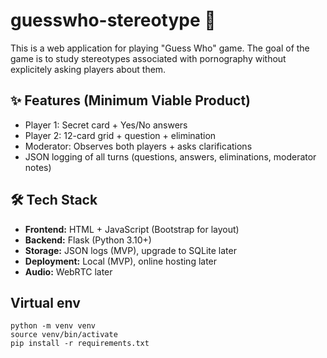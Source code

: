 # guesswho-stereotype 🎲
This is a web application for playing "Guess Who" game. The goal of the game is to study stereotypes associated with pornography without explicitely asking players about them.

##  ✨ Features (Minimum Viable Product)
- Player 1: Secret card + Yes/No answers  
- Player 2: 12-card grid + question + elimination  
- Moderator: Observes both players + asks clarifications  
- JSON logging of all turns (questions, answers, eliminations, moderator notes)

## 🛠️ Tech Stack
- **Frontend:** HTML + JavaScript (Bootstrap for layout)  
- **Backend:** Flask (Python 3.10+)  
- **Storage:** JSON logs (MVP), upgrade to SQLite later  
- **Deployment:** Local (MVP), online hosting later
- **Audio:** WebRTC later  

## Virtual env

```
python -m venv venv
source venv/bin/activate
pip install -r requirements.txt
```
